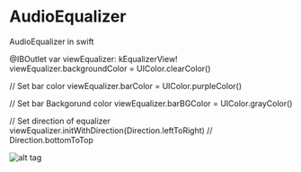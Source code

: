 # AudioEqualizer
AudioEqualizer in swift 

  @IBOutlet var viewEqualizer: kEqualizerView!
   viewEqualizer.backgroundColor = UIColor.clearColor()
   
   // Set bar color
   viewEqualizer.barColor = UIColor.purpleColor()
   
   // Set bar Backgorund color
   viewEqualizer.barBGColor = UIColor.grayColor()
   
   // Set direction of equalizer
   viewEqualizer.initWithDirection(Direction.leftToRight) // Direction.bottomToTop
   
   

![alt tag](https://cloud.githubusercontent.com/assets/6309880/16729397/c471320c-4789-11e6-8894-317d149fcb11.gif)

